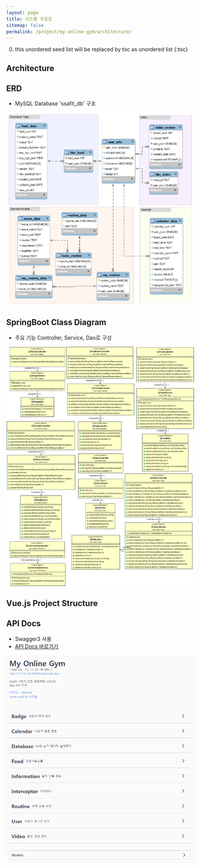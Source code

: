 ```yaml
---
layout: page
title: 시스템 구조도
sitemap: false
permalink: /project/my-online-gym/architecture/
---
```

0. this unordered seed list will be replaced by toc as unordered list
{:toc}

## Architecture

## ERD
- MySQL Database 'ssafit_db' 구조
<img src="/project/MyOnlineGym/image/erd.png" alt="ERD"/>

## SpringBoot Class Diagram
- 주요 기능 Controller, Service, Dao로 구성
<img src="/project/MyOnlineGym/image/class_diagram.png" alt="SpringBoot Class Diagram"/>

## Vue.js Project Structure

## API Docs
- Swagger3 사용
- [API Docs 바로가기](http://172.174.120.196:9999/api/swagger-ui/index.html)
<img src="/project/MyOnlineGym/image/api_docs.png" alt="API Docs"/>